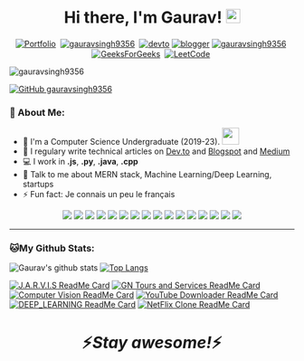 <div align="center">
   <h1>Hi there, I'm Gaurav! <img src="https://media.giphy.com/media/hvRJCLFzcasrR4ia7z/giphy.gif" width="25px"> </h1>
</div>

<p align="center">
   <a href="https://gsportfolio.netlify.app/" target="blank"><img align="center" src="https://img.shields.io/badge/Portfolio-%23000000.svg?style=for-the-badge&logo=firefox&logoColor=#FF7139" alt="Portfolio" /></a>&nbsp;
<a href="https://twitter.com/GauravS36826604" target="blank"><img align="center" src="https://img.shields.io/badge/Twitter-1DA1F2?style=for-the-badge&logo=twitter&logoColor=white" alt="gauravsingh9356"  /></a>&nbsp;
   <a href="https://dev.to/gauravsingh9356"><img align="center" alt="devto" src="https://img.shields.io/badge/dev.to-0A0A0A?style=for-the-badge&logo=dev-dot-to&logoColor=white" /></a>
    <a href="https://techtalkswithgaurav.blogspot.com/"><img align="center" alt="blogger" src="https://img.shields.io/badge/Blogger-FF5722?style=for-the-badge&logo=blogger&logoColor=white" /></a>
<a href="https://linkedin.com/in/gauravsingh9356" target="blank"><img align="center" src="https://img.shields.io/badge/LinkedIn-0077B5?style=for-the-badge&logo=linkedin&logoColor=white" alt="gauravsingh9356" /></a>&nbsp;
   <a href="https://auth.geeksforgeeks.org/user/gauravsingh9356/practice/" target="blank"><img align="center" src="https://img.shields.io/badge/GeeksforGeeks-gray?style=for-the-badge&logo=geeksforgeeks&logoColor=35914c" alt="GeeksForGeeks" /></a>&nbsp;
     <a href="https://leetcode.com/gauravsingh9356_/" target="blank"><img align="center" src="https://img.shields.io/badge/LeetCode-000000?style=for-the-badge&logo=LeetCode&logoColor=#d16c06" alt="LeetCode" /></a>&nbsp;


</p>

<p align="left"> <img src="https://komarev.com/ghpvc/?username=gauravsingh9356&label=Profile Views&color=blue&theme=dark&style=flat-square" alt="gauravsingh9356" /> </p>

[![GitHub gauravsingh9356](https://img.shields.io/github/followers/gauravsingh9356?label=Followers&style=flat-square)](https://github.com/gauravsingh9356)


### 🤵 About Me:
- 🏦 I'm a Computer Science Undergraduate (2019-23).
      <img src="https://media.giphy.com/media/WUlplcMpOCEmTGBtBW/giphy.gif" width="30">
- 📝 I regulary write technical articles on [Dev.to](https://dev.to/gauravsingh9356) and [Blogspot](https://techtalkswithgaurav.blogspot.com/) and [Medium](https://medium.com/@gs935688)
- 💻 I work in **.js**, **.py**, **.java**, **.cpp**
- 💬 Talk to me about MERN stack, Machine Learning/Deep Learning, startups
- ⚡ Fun fact: Je connais un peu le français

<p align="center">
    <img src="https://img.shields.io/badge/HTML5-E34F26?style=for-the-badge&logo=html5&logoColor=white"/>
    <img src="https://img.shields.io/badge/CSS3-1572B6?style=for-the-badge&logo=css3&logoColor=white"/>
    <img src="https://img.shields.io/badge/JavaScript-F7DF1E?style=for-the-badge&logo=javascript&logoColor=black"/>
    <img src="https://img.shields.io/badge/React-20232A?style=for-the-badge&logo=react&logoColor=61DAFB"/>
    <img src="https://img.shields.io/badge/Redux-593D88?style=for-the-badge&logo=redux&logoColor=white"/>
    <img src="https://img.shields.io/badge/React_Router-CA4245?style=for-the-badge&logo=react-router&logoColor=white"/>
    <img src="https://img.shields.io/badge/React_Native-20232A?style=for-the-badge&logo=react&logoColor=61DAFB"/>
    <img src="https://img.shields.io/badge/Node.js-43853D?style=for-the-badge&logo=node-dot-js&logoColor=white"/>
    <img src="https://img.shields.io/badge/Express.js-000000?style=for-the-badge&logo=express&logoColor=white"/>
    <img src="https://img.shields.io/badge/MongoDB-4EA94B?style=for-the-badge&logo=mongodb&logoColor=white"/>
     <img src="https://img.shields.io/badge/Python-3776AB?style=for-the-badge&logo=python&logoColor=white"/>
    <img src="https://img.shields.io/badge/scikit_learn-F7931E?style=for-the-badge&logo=scikit-learn&logoColor=white"/>
    <img src="https://img.shields.io/badge/TensorFlow-FF6F00?style=for-the-badge&logo=TensorFlow&logoColor=white"/>
    <img src="https://img.shields.io/badge/OpenCV-27338e?style=for-the-badge&logo=OpenCV&logoColor=white"/>
    <img src="https://img.shields.io/badge/Java-ED8B00?style=for-the-badge&logo=java&logoColor=white"/>
    <img src="https://img.shields.io/badge/C%2B%2B-00599C?style=for-the-badge&logo=c%2B%2B&logoColor=white"/>
   
   
   
   
   
</p>




---
### 🐱My Github Stats:
![Gaurav's github stats](https://github-readme-stats.vercel.app/api?username=gauravsingh9356&&show_icons=true&title_color=ffffff&icon_color=55E897&text_color=5EACE1&bg_color=151515)
[![Top Langs](https://github-readme-stats.vercel.app/api/top-langs/?username=GauravSingh9356&layout=compact&text_color=daf7dc&bg_color=151515&theme=dark)](https://github.com/GauravSingh9356/github-readme-stats)

[![J.A.R.V.I.S ReadMe Card](https://github-readme-stats.vercel.app/api/pin/?username=gauravsingh9356&repo=J.A.R.V.I.S&show_owner=true&theme=highcontrast)](https://github.com/gauravsingh9356/J.A.R.V.I.S)
[![GN Tours and Services ReadMe Card](https://github-readme-stats.vercel.app/api/pin/?username=gauravsingh9356&repo=GN_Tours_Services&show_owner=true&theme=highcontrast)](https://github.com/gauravsingh9356/GN_Tours_Services)
[![Computer Vision ReadMe Card](https://github-readme-stats.vercel.app/api/pin/?username=gauravsingh9356&repo=Computer-Vision&show_owner=true&theme=highcontrast)](https://github.com/gauravsingh9356/Computer-Vision)
[![YouTube Downloader ReadMe Card](https://github-readme-stats.vercel.app/api/pin/?username=gauravsingh9356&repo=Youtube-Downloader&show_owner=true&theme=highcontrast)](https://github.com/gauravsingh9356/Youtube-Downloader)
[![DEEP_LEARNING ReadMe Card](https://github-readme-stats.vercel.app/api/pin/?username=gauravsingh9356&repo=DEEP_LEARNING&show_owner=true&theme=highcontrast)](https://github.com/gauravsingh9356/DEEP_LEARNING)
[![NetFlix Clone ReadMe Card](https://github-readme-stats.vercel.app/api/pin/?username=gauravsingh9356&repo=Netflix-Clone&show_owner=true&theme=highcontrast)](https://github.com/gauravsingh9356/Netflix-Clone)







<h1 align='center'>⚡️<i>Stay awesome!</i>⚡️</h1>

